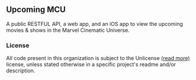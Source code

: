 ## Upcoming MCU

A public RESTFUL API, a web app, and an iOS app to view the upcoming movies & shows in the Marvel Cinematic Universe.

### License

All code present in this organization is subject to the Unlicense [(read more)](https://opensource.org/license/unlicense/) license, unless stated otherwise in a specific project's readme and/or description.
